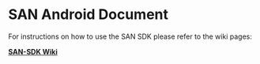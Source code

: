 # SAN Android Document
For instructions on how to use the SAN SDK please refer to the wiki pages:

**[SAN-SDK Wiki](https://github.com/san-sdk/sample/wiki)**

